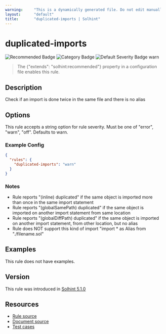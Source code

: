 ```yaml
---
warning:     "This is a dynamically generated file. Do not edit manually."
layout:      "default"
title:       "duplicated-imports | Solhint"
---
```


# duplicated-imports
![Recommended Badge](https://img.shields.io/badge/-Recommended-brightgreen)
![Category Badge](https://img.shields.io/badge/-Style%20Guide%20Rules-informational)
![Default Severity Badge warn](https://img.shields.io/badge/Default%20Severity-warn-yellow)
> The {"extends": "solhint:recommended"} property in a configuration file enables this rule.


## Description
Check if an import is done twice in the same file and there is no alias

## Options
This rule accepts a string option for rule severity. Must be one of "error", "warn", "off". Defaults to warn.

### Example Config
```json
{
  "rules": {
    "duplicated-imports": "warn"
  }
}
```

### Notes
- Rule reports "(inline) duplicated" if the same object is imported more than once in the same import statement
- Rule reports "(globalSamePath) duplicated" if the same object is imported on another import statement from same location
- Rule reports "(globalDiffPath) duplicated" if the same object is imported on another import statement, from other location, but no alias
- Rule does NOT support this kind of import "import * as Alias from "./filename.sol"

## Examples
This rule does not have examples.

## Version
This rule was introduced in [Solhint 5.1.0](https://github.com/protofire/solhint/blob/v5.1.0)

## Resources
- [Rule source](https://github.com/protofire/solhint/blob/master/lib/rules/miscellaneous/duplicated-imports.js)
- [Document source](https://github.com/protofire/solhint/blob/master/docs/rules/miscellaneous/duplicated-imports.md)
- [Test cases](https://github.com/protofire/solhint/blob/master/test/rules/miscellaneous/duplicated-imports.js)
